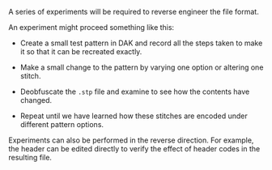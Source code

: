 A series of experiments will be required to reverse engineer the file format.

An experiment might proceed something like this:

* Create a small test pattern in DAK and record all the steps taken to make it
so that it can be recreated exactly.

* Make a small change to the pattern by varying one option or altering one stitch.

* Deobfuscate the `.stp` file and examine to see how the contents have changed.

* Repeat until we have learned how these stitches are encoded under different pattern options.  


Experiments can also be performed in the reverse direction. For example, the header
can be edited directly to verify the effect of header codes in the resulting file.

